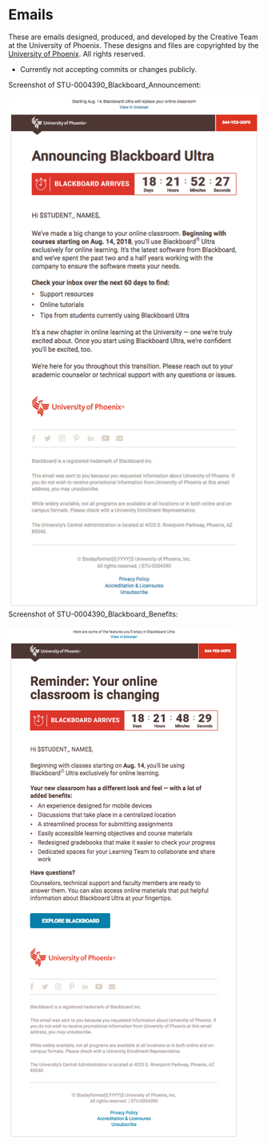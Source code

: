 <h1>Emails</h1>
These are emails designed, produced, and developed by the Creative Team at the University of Phoenix. These designs and files are copyrighted by the <a href="http://www.phoenix.edu/" target="_blank">University of Phoenix</a>. All rights reserved.
<br />
<ul>
  <li>Currently not accepting commits or changes publicly.</li>
</ul>
Screenshot of STU-0004390_Blackboard_Announcement:<br /><br/>
<img src="STU-0004390_Blackboard_Announcement.png" alt="STU-0004390_Blackboard_Announcement">
<br/>
Screenshot of STU-0004390_Blackboard_Benefits:<br /><br/>
<img src="STU-0004390_Blackboard_Benefits.png" alt="STU-0004390_Blackboard_Benefits">
